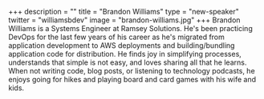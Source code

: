 +++
description = ""
title = "Brandon Williams"
type = "new-speaker"
twitter = "williamsbdev"
image = "brandon-williams.jpg"
+++
Brandon Williams is a Systems Engineer at Ramsey Solutions. He's been practicing DevOps for the last few years of his career as he's migrated from application development to AWS deployments and building/bundling application code for distribution. He finds joy in simplifying processes, understands that simple is not easy, and loves sharing all that he learns. When not writing code, blog posts, or listening to technology podcasts, he enjoys going for hikes and playing board and card games with his wife and kids.